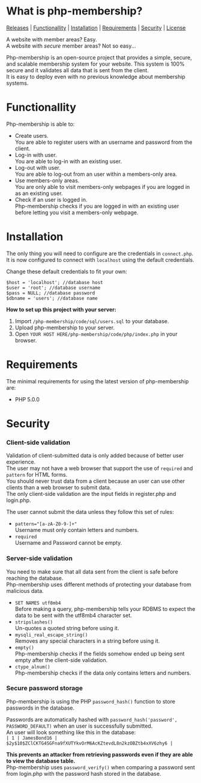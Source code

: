# What is php-membership?
[Releases](https://github.com/OscarBjurestrand/php-membership/releases) | [Functionallity](#functionallity) | [Installation](#installation) | [Requirements](#requirements) | [Security](#security) | [License](https://github.com/OscarBjurestrand/php-membership/blob/master/LICENSE)  

A website with member areas? Easy.  
A website with _secure_ member areas? Not so easy...  
  
Php-membership is an open-source project that provides a simple, secure, and scalable membership system for your website.
This system is 100% secure and it validates all data that is sent from the client.    
It is easy to deploy even with no previous knowledge about membership systems.
  
# Functionallity
Php-membership is able to:
- Create users.  
  You are able to register users with an username and password from the client.   
- Log-in with user.  
  You are able to log-in with an existing user.  
- Log-out with user.  
  You are able to log-out from an user within a members-only area.  
- Use members-only areas.  
  You are only able to visit members-only webpages if you are logged in as an existing user.  
- Check if an user is logged in.  
  Php-membership checks if you are logged in with an existing user before letting you visit a members-only webpage.  
  
# Installation  
  
The only thing you will need to configure are the credentials in `connect.php`.  
It is now configured to connect with `localhost` using the default credentials.  
  
Change these default credentials to fit your own:
```
$host = 'localhost'; //database host
$user = 'root'; //database username
$pass = NULL; //database password
$dbname = 'users'; //database name
```  
  
**How to set up this project with your server:**
1. Import `/php-membership/code/sql/users.sql` to your database.
2. Upload php-membership to your server.
2. Open `YOUR HOST HERE/php-membership/code/php/index.php` in your browser. 
  
# Requirements
The minimal requirements for using the latest version of php-membership are:
- PHP 5.0.0
  
# Security
### Client-side validation
Validation of client-submitted data is only added because of better user experience.  
The user may not have a web browser that support the use of `required` and `pattern` for HTML forms.  
You should never trust data from a client because an user can use other clients than a web browser to submit data.  
The only client-side validation are the input fields in register.php and login.php.  
  
The user cannot submit the data unless they follow this set of rules:  
- `pattern="[a-zA-Z0-9-]+"`  
Username must only contain letters and numbers.  
- `required`  
Username and Password cannot be empty.  
  
### Server-side validation
You need to make sure that all data sent from the client is safe before reaching the database.  
Php-membership uses different methods of protecting your database from malicious data.  
- `SET NAMES utf8mb4`  
Before making a query, php-membership tells your RDBMS to expect the data to be sent with the utf8mb4 character set.  
- `stripslashes()`  
Un-quotes a quoted string before using it. 
- `mysqli_real_escape_string()`  
Removes any special characters in a string before using it.  
- `empty()`  
Php-membership checks if the fields somehow ended up being sent empty after the client-side validation.  
- `ctype_alnum()`  
Php-membership checks if the data only contains letters and numbers.  
  
### Secure password storage
Php-membership is using the PHP `password_hash()` function to store passwords in the database.  
  
Passwords are automatically hashed with `password_hash('password', PASSWORD_DEFAULT)` when an user is successfully submitted.  
An user will look something like this in the database:  
`| 1 | JamesBond16 | $2y$10$ZClCKTG4SGFna9fXUTYkvOrM6AcKZtevdL8n2kzOBZtb4xXV6zhy6 |`  
  
**This prevents an attacker from retrieving passwords even if they are able to view the database table.**  
Php-membership uses `password_verify()` when comparing a password sent from login.php with the password hash stored in the database.  
